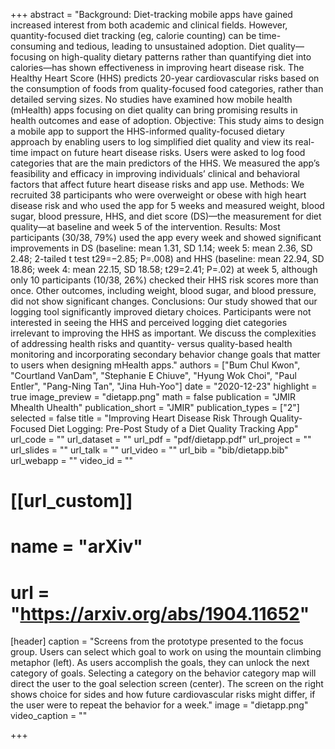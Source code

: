 +++
abstract = "Background: Diet-tracking mobile apps have gained increased interest from both academic and clinical fields. However, quantity-focused diet tracking (eg, calorie counting) can be time-consuming and tedious, leading to unsustained adoption. Diet quality—focusing on high-quality dietary patterns rather than quantifying diet into calories—has shown effectiveness in improving heart disease risk. The Healthy Heart Score (HHS) predicts 20-year cardiovascular risks based on the consumption of foods from quality-focused food categories, rather than detailed serving sizes. No studies have examined how mobile health (mHealth) apps focusing on diet quality can bring promising results in health outcomes and ease of adoption. Objective: This study aims to design a mobile app to support the HHS-informed quality-focused dietary approach by enabling users to log simplified diet quality and view its real-time impact on future heart disease risks. Users were asked to log food categories that are the main predictors of the HHS. We measured the app’s feasibility and efficacy in improving individuals’ clinical and behavioral factors that affect future heart disease risks and app use. Methods: We recruited 38 participants who were overweight or obese with high heart disease risk and who used the app for 5 weeks and measured weight, blood sugar, blood pressure, HHS, and diet score (DS)—the measurement for diet quality—at baseline and week 5 of the intervention. Results: Most participants (30/38, 79%) used the app every week and showed significant improvements in DS (baseline: mean 1.31, SD 1.14; week 5: mean 2.36, SD 2.48; 2-tailed t test t29=−2.85; P=.008) and HHS (baseline: mean 22.94, SD 18.86; week 4: mean 22.15, SD 18.58; t29=2.41; P=.02) at week 5, although only 10 participants (10/38, 26%) checked their HHS risk scores more than once. Other outcomes, including weight, blood sugar, and blood pressure, did not show significant changes. Conclusions: Our study showed that our logging tool significantly improved dietary choices. Participants were not interested in seeing the HHS and perceived logging diet categories irrelevant to improving the HHS as important. We discuss the complexities of addressing health risks and quantity- versus quality-based health monitoring and incorporating secondary behavior change goals that matter to users when designing mHealth apps."
authors = ["Bum Chul Kwon", "Courtland VanDam", "Stephanie E Chiuve", "Hyung Wok Choi", "Paul Entler", "Pang-Ning Tan", "Jina Huh-Yoo"]
date = "2020-12-23"
highlight = true
image_preview = "dietapp.png"
math = false
publication = "JMIR Mhealth Uhealth"
publication_short = "JMIR"
publication_types = ["2"]
selected = false
title = "Improving Heart Disease Risk Through Quality-Focused Diet Logging: Pre-Post Study of a Diet Quality Tracking App"
url_code = ""
url_dataset = ""
url_pdf = "pdf/dietapp.pdf"
url_project = ""
url_slides = ""
url_talk = ""
url_video = ""
url_bib = "bib/dietapp.bib"
url_webapp = ""
video_id = ""

# [[url_custom]]
# name = "arXiv"
# url = "https://arxiv.org/abs/1904.11652"


[header]
  caption = "Screens from the prototype presented to the focus group. Users can select which goal to work on using the mountain climbing metaphor (left). As users accomplish the goals, they can unlock the next category of goals. Selecting a category on the behavior category map will direct the user to the goal selection screen (center). The screen on the right shows choice for sides and how future cardiovascular risks might differ, if the user were to repeat the behavior for a week."
  image = "dietapp.png"
  video_caption = ""

+++

